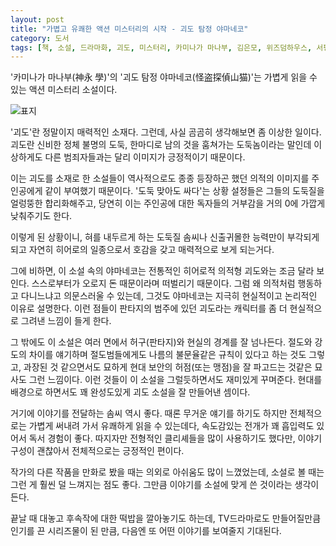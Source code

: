 ```yaml
---
layout: post
title: "가볍고 유쾌한 액션 미스터리의 시작 - 괴도 탐정 야마네코"
category: 도서
tags: [책, 소설, 드라마화, 괴도, 미스터리, 카미나가 마나부, 김은모, 위즈덤하우스, 서평]
---
```


'카미나가 마나부(神永 學)'의
'괴도 탐정 야마네코(怪盗探偵山猫)'는
가볍게 읽을 수 있는 액션 미스터리 소설이다.

![표지](https://images2.imgbox.com/3f/c9/i5LccZ66_o.jpg)

'괴도'란 정말이지 매력적인 소재다.
그런데, 사실 곰곰히 생각해보면 좀 이상한 일이다.
괴도란 신비한 정체 불명의 도둑,
한마디로 남의 것을 훔쳐가는 도둑놈이라는 말인데
이상하게도 다른 범죄자들과는 달리 이미지가 긍정적이기 때문이다.

이는 괴도를 소재로 한 소설들이
역사적으로도 종종 등장하곤 했던 의적의 이미지를 주인공에게 같이 부여했기 때문이다.
'도둑 맞아도 싸다'는 상황 설정들은 그들의 도둑질을 얼렁뚱한 합리화해주고,
당연히 이는 주인공에 대한 독자들의 거부감을 거의 0에 가깝게 낮춰주기도 한다.

이렇게 된 상황이니,
혀를 내두르게 하는 도둑질 솜씨나 신출귀몰한 능력만이 부각되게 되고
자연히 히어로의 일종으로서 호감을 갖고 매력적으로 보게 되는거다.

그에 비하면, 이 소설 속의 야마네코는 전통적인 히어로적 의적형 괴도와는 조금 달라 보인다.
스스로부터가 오로지 돈 때문이라며 떠벌리기 때문이다.
그럼 왜 의적처럼 행동하고 다니느냐고 의문스러울 수 있는데,
그것도 야마네코는 지극히 현실적이고 논리적인 이유로 설명한다.
이런 점들이 판타지의 범주에 있던 괴도라는 캐릭터를 좀 더 현실적으로 그려낸 느낌이 들게 한다.

그 밖에도 이 소설은 여러 면에서 허구(판타지)와 현실의 경계를 잘 넘나든다.
절도와 강도의 차이를 얘기하며 절도범들에게도 나름의 불문율같은 규칙이 있다고 하는 것도 그렇고,
과장된 것 같으면서도 묘하게 현대 보안의 허점(또는 맹점)을 잘 파고드는 것같은 묘사도 그런 느낌이다.
이런 것들이 이 소설을 그럴듯하면서도 재미있게 꾸며준다.
현대를 배경으로 하면서도 꽤 완성도있게 괴도 소설을 잘 만들어낸 셈이다.

거기에 이야기를 전달하는 솜씨 역시 좋다.
때론 무거운 얘기를 하기도 하지만 전체적으로는 가볍게 써내려 가서 유쾌하게 읽을 수 있는데다,
속도감있는 전개가 꽤 흡입력도 있어서 독서 경험이 좋다.
따지자만 전형적인 클리셰들을 많이 사용하기도 했다만,
이야기 구성이 괜찮아서 전체적으로는 긍정적인 편이다.

작가의 다른 작품을 만화로 봤을 때는 의외로 아쉬움도 많이 느꼈었는데,
소설로 볼 때는 그런 게 훨씬 덜 느껴지는 점도 좋다.
그만큼 이야기를 소설에 맞게 쓴 것이라는 생각이 든다.

끝날 때 대놓고 후속작에 대한 떡밥을 깔아놓기도 하는데,
TV드라마로도 만들어질만큼 인기를 끈 시리즈물이 된 만큼,
다음엔 또 어떤 이야기를 보여줄지 기대된다.
